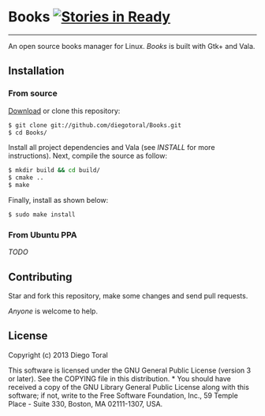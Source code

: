 Books [![Stories in Ready](https://badge.waffle.io/diegotoral/Books.png?label=ready)](http://waffle.io/diegotoral/Books)
=======
-------
An open source books manager for Linux. *Books* is built with Gtk+ and Vala.

## Installation
### From source
[Download](https://github.com/diegotoral/Books/archive/master.zip) or clone this repository:

```sh
$ git clone git://github.com/diegotoral/Books.git
$ cd Books/
```

Install all project dependencies and Vala (see *INSTALL* for more instructions). Next, compile the source as follow:

```sh
$ mkdir build && cd build/
$ cmake ..
$ make
```

Finally, install as shown below:

```sh
$ sudo make install
```

### From Ubuntu PPA
*TODO*

## Contributing
Star and fork this repository, make some changes and send pull requests.

*Anyone* is welcome to help.

## License
Copyright (c) 2013 Diego Toral

This software is licensed under the GNU General Public License
(version 3 or later). See the COPYING file in this distribution.
 *
You should have received a copy of the GNU Library General Public
License along with this software; if not, write to the
Free Software Foundation, Inc., 59 Temple Place - Suite 330,
Boston, MA 02111-1307, USA.
